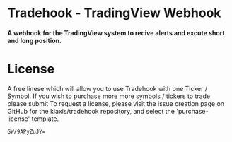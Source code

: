 # Tradehook - TradingView Webhook
#### A webhook for the TradingView system to recive alerts and excute short and long position. 

# License 

A free linese which will allow you to use Tradehook with one Ticker / Symbol.  If you wish to purchase more more symbols / tickers to trade please submit To request a license, please visit the issue creation page on GitHub for the klaxis/tradehook repository, and select the 'purchase-license' template.
```
GW/9APyZuJY=
```
